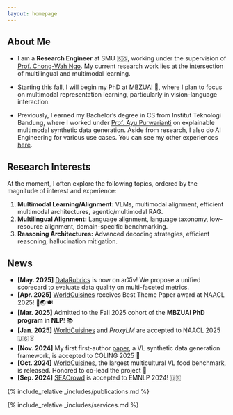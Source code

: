 ```yaml
---
layout: homepage
---
```


## About Me

- I am a **Research Engineer** at SMU 🇸🇬, working under the supervision of [Prof. Chong-Wah Ngo](https://scholar.google.com/citations?user=HM39HrUAAAAJ&hl=en). My current research work lies at the intersection of multilingual and multimodal learning. 

- Starting this fall, I will begin my PhD at [MBZUAI](https://mbzuai.ac.ae/) 🤖, where I plan to focus on multimodal representation learning, particularly in vision-language interaction.

- Previously, I earned my Bachelor’s degree in CS from Institut Teknologi Bandung, where I worked under [Prof. Ayu Purwarianti](https://scholar.google.com/citations?user=8jUro_cAAAAJ&hl=en) on explainable multimodal synthetic data generation. Aside from research, I also do AI Engineering for various use cases. You can see my other experiences [here](https://www.linkedin.com/in/patrickamadeus/).

## Research Interests

At the moment, I often explore the following topics, ordered by the magnitude of interest and experience:
1.	**Multimodal Learning/Alignment:** VLMs, multimodal alignment, efficient multimodal architectures, agentic/multimodal RAG.
2.	**Multilingual Alignment:** Language alignment, language taxonomy, low-resource alignment, domain-specific benchmarking.
3.	**Reasoning Architectures:** Advanced decoding strategies, efficient reasoning, hallucination mitigation.

## News

- **[May. 2025]** [DataRubrics](https://arxiv.org/abs/2506.01789) is now on arXiv! We propose a unified scorecard to evaluate data quality on multi-faceted metrics.
- **[Apr. 2025]** [WorldCuisines](https://worldcuisines.github.io/) receives Best Theme Paper award at NAACL 2025! 🎉🌏🍽️  
- **[Mar. 2025]** Admitted to the Fall 2025 cohort of the **MBZUAI PhD program in NLP**! 📚
- **[Jan. 2025]** [WorldCuisines](https://worldcuisines.github.io/) and *ProxyLM* are accepted to NAACL 2025 🇺🇸 🎖️  
- **[Nov. 2024]** My first first-author [paper](https://arxiv.org/abs/2409.14785), a VL synthetic data generation framework, is accepted to COLING 2025 🎉  
- **[Oct. 2024]** [WorldCuisines](https://worldcuisines.github.io/), the largest multicultural VL food benchmark, is released. Honored to co-lead the project 🥘  
- **[Sep. 2024]** [SEACrowd](https://arxiv.org/abs/2406.10118) is accepted to EMNLP 2024! 🇺🇸

{% include_relative _includes/publications.md %}

{% include_relative _includes/services.md %}
